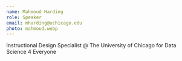 ```yaml
---
name: Mahmoud Harding
role: Speaker
email: mharding@uchicago.edu
photo: mahmoud.webp
---
```

Instructional Design Specialist @ The University of Chicago for Data Science 4 Everyone
